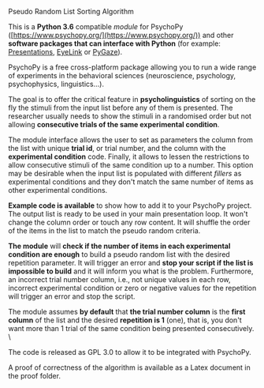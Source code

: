 Pseudo Random List Sorting Algorithm

This is a **Python 3.6** compatible _module_ for PsychoPy ([https://www.psychopy.org/](https://www.psychopy.org/)) and other **software packages that can interface with Python** (for example: [Presentations](https://www.neurobs.com/), [EyeLink](https://www.sr-research.com/experiment-builder/) or [PyGaze](http://www.pygaze.org/)).

PsychoPy is a free cross-platform package allowing you to run a wide range of experiments in the behavioral sciences (neuroscience, psychology, psychophysics, linguistics...).

The goal is to offer the critical feature in **psycholinguistics** of sorting on the fly the stimuli from the input list before any of them is presented. The researcher usually needs to show the stimuli in a randomised order but not allowing **consecutive trials of the same experimental condition**.

The module interface allows the user to set as parameters the column from the list with unique **trial id**, or trial number, and the column with the **experimental condition** code. Finally, it allows to lessen the restrictions to allow consecutive stimuli of the same condition up to a number. This option may be desirable when the input list is populated with different _fillers_ as experimental conditions and they don't match the same number of items as other experimental conditions.

**Example code is available** to show how to add it to your PsychoPy project. The output list is ready to be used in your main presentation loop. It won't change the column order or touch any row content. It will shuffle the order of the items in the list to match the pseudo random criteria.

**The module** will **check if the number of items in each experimental condition are enough** to build a pseudo random list with the desired repetition parameter. It will trigger an error and **stop your script if the list is impossible to build** and it will inform you what is the problem. Furthermore, an incorrect trial number column, i.e., not unique values in each row, incorrect experimental condition or zero or negative values for the repetition will trigger an error and stop the script.

The module assumes **by default** that **the trial number column** is the **first column** of the list and the desired **repetition is 1** (one), that is, you don't want more than 1 trial of the same condition being presented consecutively. \


The code is released as GPL 3.0 to allow it to be integrated with PsychoPy.

A proof of correctness of the algorithm is available as a Latex document in the proof folder.

